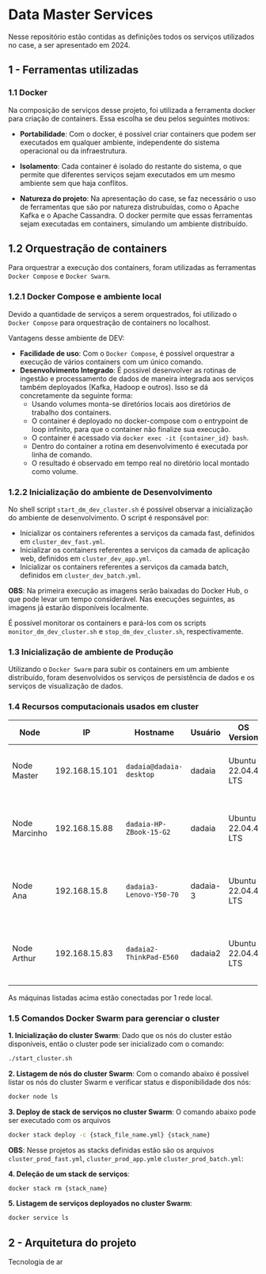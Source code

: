 # Data Master Services

Nesse repositório estão contidas as definições todos os serviços utilizados no case, a ser apresentado em 2024.

## 1 - Ferramentas utilizadas

### 1.1 Docker

Na composição de serviços desse projeto, foi utilizada a ferramenta docker para criação de containers. Essa escolha se deu pelos seguintes motivos:

- **Portabilidade**: Com o docker, é possível criar containers que podem ser executados em qualquer ambiente, independente do sistema operacional ou da infraestrutura.

- **Isolamento**: Cada container é isolado do restante do sistema, o que permite que diferentes serviços sejam executados em um mesmo ambiente sem que haja conflitos.

- **Natureza do projeto**: Na apresentação do case, se faz necessário o uso de ferramentas que são por natureza distrubuídas, como o Apache Kafka e o Apache Cassandra. O docker permite que essas ferramentas sejam executadas em containers, simulando um ambiente distribuído.

## 1.2 Orquestração de containers

Para orquestrar a execução dos containers, foram utilizadas as ferramentas `Docker Compose` e `Docker Swarm`.

### 1.2.1 Docker Compose e ambiente local

Devido a quantidade de serviços a serem orquestrados, foi utilizado o `Docker Compose` para orquestração de containers no localhost.

Vantagens desse ambiente de DEV:

- **Facilidade de uso**: Com o `Docker Compose`, é possível orquestrar a execução de vários containers com um único comando.
- **Desenvolvimento Integrado**: É possivel desenvolver as rotinas de ingestão e processamento de dados de maneira integrada aos serviços também deployados (Kafka, Hadoop e outros). Isso se dá concretamente da seguinte forma:
  - Usando volumes monta-se diretórios locais aos diretórios de trabalho dos containers.
  - O container é deployado no docker-compose com o entrypoint de loop infinito, para que o container não finalize sua execução.
  - O container é acessado via `docker exec -it {container_id} bash`.
  - Dentro do container a rotina em desenvolvimento é executada por linha de comando.
  - O resultado é observado em tempo real no diretório local montado como volume.

### 1.2.2 Inicialização do ambiente de Desenvolvimento

No shell script `start_dm_dev_cluster.sh` é possível observar a inicialização do ambiente de desenvolvimento. O script é responsável por:

- Inicializar os containers referentes a serviços da camada fast, definidos em `cluster_dev_fast.yml`.
- Inicializar os containers referentes a serviços da camada de aplicação web, definidos em `cluster_dev_app.yml`.
- Inicializar os containers referentes a serviços da camada batch, definidos em `cluster_dev_batch.yml`.

**OBS**: Na primeira execução as imagens serão baixadas do Docker Hub, o que pode levar um tempo considerável. Nas execuções seguintes, as imagens já estarão disponíveis localmente.

É possível monitorar os containers e pará-los com os scripts `monitor_dm_dev_cluster.sh` e `stop_dm_dev_cluster.sh`, respectivamente.

### 1.3 Inicialização de ambiente de Produção

Utilizando o `Docker Swarm` para subir os containers em um ambiente distribuído, foram desenvolvidos os serviços de persistência de dados e os serviços de visualização de dados.

### 1.4 Recursos computacionais usados em cluster

| Node          | IP            | Hostname                  | Usuário  | OS Version         | CPUs | Arquitetura | Model                                     | Memória RAM | Memória SWAP |
|---------------|---------------|---------------------------|----------|--------------------|------|-------------|-------------------------------------------|--------------|-------------|
| Node Master   | 192.168.15.101| `dadaia@dadaia-desktop`   | dadaia   | Ubuntu 22.04.4 LTS | 8    | x86_64      | Intel(R) Core(TM) i7-2600 CPU @ 3.40GHz   | 15866,8 MB   | 2048,0 MB   |
| Node Marcinho | 192.168.15.88 | `dadaia-HP-ZBook-15-G2`   | dadaia   | Ubuntu 22.04.4 LTS | 8    | x86_64      | Intel(R) Core(TM) i7-4810MQ CPU @ 2.80GHz | 15899,1 MB   | 2048,0 MB   |
| Node Ana      | 192.168.15.8  | `dadaia3-Lenovo-Y50-70`   | dadaia-3 | Ubuntu 22.04.4 LTS | 8    | x86_64      | Intel(R) Core(TM) i7-4720HQ CPU @ 2.60GHz | 11864,0 MB   | 0           |
| Node Arthur   | 192.168.15.83 | `dadaia2-ThinkPad-E560`   | dadaia2  | Ubuntu 22.04.4 LTS | 4    | x86_64      | Intel(R) Core(TM) i5-6200U CPU @ 2.30GHz  | 3790,3 MB    | 2048,0 MB   |

As máquinas listadas acima estão conectadas por 1 rede local.

### 1.5 Comandos Docker Swarm para gerenciar o cluster

**1. Inicialização do cluster Swarm**: Dado que os nós do cluster estão disponíveis, então o cluster pode ser inicializado com o comando:

```bash
./start_cluster.sh
```

**2. Listagem de nós do cluster Swarm**: Com o comando abaixo é possível listar os nós do cluster Swarm e verificar status e disponibilidade dos nós:

```bash
docker node ls
```

**3. Deploy de stack de serviços no cluster Swarm**: O comando abaixo pode ser executado com os arquivos 

```bash
docker stack deploy -c {stack_file_name.yml} {stack_name}
```

**OBS**: Nesse projetos as stacks definidas estão são os arquivos `cluster_prod_fast.yml`, `cluster_prod_app.yml`e `cluster_prod_batch.yml`:

**4. Deleção de um stack de serviços**:

```bash
docker stack rm {stack_name}
```

**5. Listagem de serviços deployados no cluster Swarm**:

```bash
docker service ls
```


## 2 - Arquitetura do projeto



Tecnologia de ar